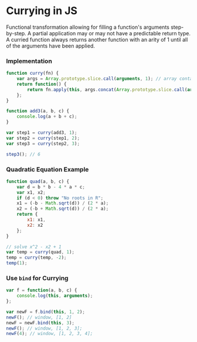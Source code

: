 # Currying in JS

Functional transformation allowing for filling a function's arguments step-by-step.
A partial application may or may not have a predictable return type.
A curried function always returns another function with an arity of 1 until all of the arguments have been applied.

### Implementation

```js
function curry(fn) {
    var args = Array.prototype.slice.call(arguments, 1); // array containing all but the first arg
    return function() {
        return fn.apply(this, args.concat(Array.prototype.slice.call(arguments, 0))); // array containing all args
    };
}

function add3(a, b, c) {
    console.log(a + b + c);
}

var step1 = curry(add3, 1);
var step2 = curry(step1, 2);
var step3 = curry(step2, 3);

step3(); // 6
```

### Quadratic Equation Example

```js
function quad(a, b, c) {
    var d = b * b - 4 * a * c;
    var x1, x2;
    if (d < 0) throw "No roots in R";
    x1 = (-b - Math.sqrt(d)) / (2 * a);
    x2 = (-b + Math.sqrt(d)) / (2 * a);
    return {
        x1: x1,
        x2: x2
    };
}

// solve x^2 - x2 + 1
var temp = curry(quad, 1);
temp = curry(temp, -2);
temp(1);
```

### Use `bind` for Currying

```js
var f = function(a, b, c) {
    console.log(this, arguments);
};

var newF = f.bind(this, 1, 2);
newF(); // window, [1, 2]
newF = newF.bind(this, 3);
newF(); // window, [1, 2, 3];
newF(4); // window, [1, 2, 3, 4];
```
